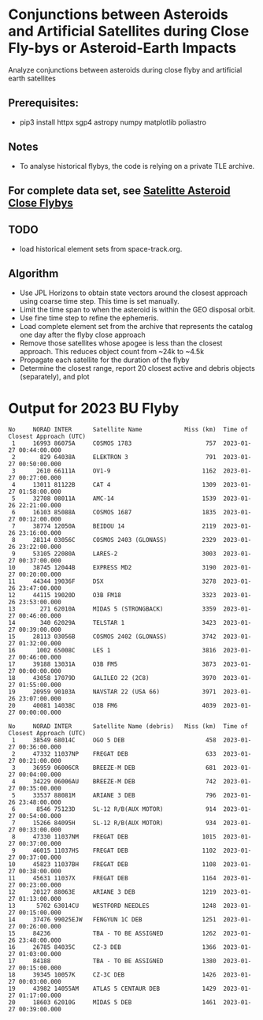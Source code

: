 # Conjunctions between Asteroids and Artificial Satellites during Close Fly-bys or Asteroid-Earth Impacts
Analyze conjunctions between asteroids during close flyby and artificial earth satellites

## Prerequisites:
- pip3 install httpx sgp4 astropy numpy matplotlib poliastro

## Notes
- To analyse historical flybys, the code is relying on a private TLE archive.

## For complete data set, see [Satelitte Asteroid Close Flybys](https://rtolesnikov.github.io/conjunction_sat_asteroid/)

## TODO
- load historical element sets from space-track.org.

## Algorithm
- Use JPL Horizons to obtain state vectors around the closest approach using coarse time step. This time is set manually.
- Limit the time span to when the asteroid is within the GEO disposal orbit.
- Use fine time step to refine the ephemeris.
- Load complete element set from the archive that represents the catalog one day after the flyby close approach
- Remove those satellites whose apogee is less than the closest approach. This reduces object count from ~24k to ~4.5k
- Propagate each satellite for the duration of the flyby
- Determine the closest range, report 20 closest active and debris objects (separately), and plot

# Output for 2023 BU Flyby
```
No     NORAD INTER      Satellite Name            Miss (km)  Time of Closest Approach (UTC)
 1     16993 86075A     COSMOS 1783                     757  2023-01-27 00:44:00.000
 2       829 64038A     ELEKTRON 3                      791  2023-01-27 00:50:00.000
 3      2610 66111A     OV1-9                          1162  2023-01-27 00:27:00.000
 4     13011 81122B     CAT 4                          1309  2023-01-27 01:58:00.000
 5     32708 08011A     AMC-14                         1539  2023-01-26 22:21:00.000
 6     16103 85088A     COSMOS 1687                    1835  2023-01-27 00:12:00.000
 7     38774 12050A     BEIDOU 14                      2119  2023-01-26 23:16:00.000
 8     28114 03056C     COSMOS 2403 (GLONASS)          2329  2023-01-26 23:22:00.000
 9     53105 22080A     LARES-2                        3003  2023-01-27 00:37:00.000
10     38745 12044B     EXPRESS MD2                    3190  2023-01-27 00:20:00.000
11     44344 19036F     DSX                            3278  2023-01-26 23:47:00.000
12     44115 19020D     O3B FM18                       3323  2023-01-26 23:53:00.000
13       271 62010A     MIDAS 5 (STRONGBACK)           3359  2023-01-27 00:46:00.000
14       340 62029A     TELSTAR 1                      3423  2023-01-27 00:39:00.000
15     28113 03056B     COSMOS 2402 (GLONASS)          3742  2023-01-27 01:32:00.000
16      1002 65008C     LES 1                          3816  2023-01-27 00:46:00.000
17     39188 13031A     O3B FM5                        3873  2023-01-27 00:00:00.000
18     43058 17079D     GALILEO 22 (2C8)               3970  2023-01-27 01:55:00.000
19     20959 90103A     NAVSTAR 22 (USA 66)            3971  2023-01-26 23:07:00.000
20     40081 14038C     O3B FM6                        4039  2023-01-27 00:00:00.000

No     NORAD INTER      Satellite Name (debris)   Miss (km)  Time of Closest Approach (UTC)
 1     38549 68014C     OGO 5 DEB                       458  2023-01-27 00:36:00.000
 2     47332 11037NP    FREGAT DEB                      633  2023-01-27 00:21:00.000
 3     36959 06006CR    BREEZE-M DEB                    681  2023-01-27 00:04:00.000
 4     34229 06006AU    BREEZE-M DEB                    742  2023-01-27 00:35:00.000
 5     33537 88081M     ARIANE 3 DEB                    796  2023-01-26 23:48:00.000
 6      8546 75123D     SL-12 R/B(AUX MOTOR)            914  2023-01-27 00:54:00.000
 7     15266 84095H     SL-12 R/B(AUX MOTOR)            934  2023-01-27 00:33:00.000
 8     47330 11037NM    FREGAT DEB                     1015  2023-01-27 00:37:00.000
 9     46015 11037HS    FREGAT DEB                     1102  2023-01-27 00:37:00.000
10     45823 11037BH    FREGAT DEB                     1108  2023-01-27 00:38:00.000
11     45631 11037X     FREGAT DEB                     1164  2023-01-27 00:23:00.000
12     20127 88063E     ARIANE 3 DEB                   1219  2023-01-27 01:13:00.000
13      5702 63014CU    WESTFORD NEEDLES               1248  2023-01-27 00:15:00.000
14     37476 99025EJW   FENGYUN 1C DEB                 1251  2023-01-27 00:26:00.000
15     84236            TBA - TO BE ASSIGNED           1262  2023-01-26 23:48:00.000
16     26785 84035C     CZ-3 DEB                       1366  2023-01-27 01:03:00.000
17     84188            TBA - TO BE ASSIGNED           1380  2023-01-27 00:15:00.000
18     39345 10057K     CZ-3C DEB                      1426  2023-01-27 00:03:00.000
19     43982 14055AM    ATLAS 5 CENTAUR DEB            1429  2023-01-27 01:17:00.000
20     18603 62010G     MIDAS 5 DEB                    1461  2023-01-27 00:39:00.000
```
